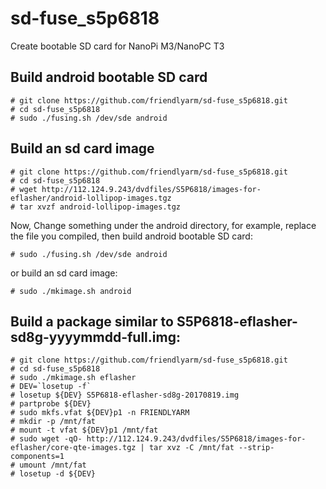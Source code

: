 # sd-fuse_s5p6818
Create bootable SD card for NanoPi M3/NanoPC T3


## Build android bootable SD card
```
# git clone https://github.com/friendlyarm/sd-fuse_s5p6818.git
# cd sd-fuse_s5p6818
# sudo ./fusing.sh /dev/sde android
```

## Build an sd card image
```
# git clone https://github.com/friendlyarm/sd-fuse_s5p6818.git
# cd sd-fuse_s5p6818
# wget http://112.124.9.243/dvdfiles/S5P6818/images-for-eflasher/android-lollipop-images.tgz
# tar xvzf android-lollipop-images.tgz
```
Now,  Change something under the android directory, 
for example, replace the file you compiled, then build android bootable SD card: 
```
# sudo ./fusing.sh /dev/sde android
```
or build an sd card image:
```
# sudo ./mkimage.sh android
```

## Build a package similar to S5P6818-eflasher-sd8g-yyyymmdd-full.img:
```
# git clone https://github.com/friendlyarm/sd-fuse_s5p6818.git
# cd sd-fuse_s5p6818
# sudo ./mkimage.sh eflasher
# DEV=`losetup -f`
# losetup ${DEV} S5P6818-eflasher-sd8g-20170819.img
# partprobe ${DEV}
# sudo mkfs.vfat ${DEV}p1 -n FRIENDLYARM
# mkdir -p /mnt/fat
# mount -t vfat ${DEV}p1 /mnt/fat
# sudo wget -qO- http://112.124.9.243/dvdfiles/S5P6818/images-for-eflasher/core-qte-images.tgz | tar xvz -C /mnt/fat --strip-components=1
# umount /mnt/fat
# losetup -d ${DEV}
```

